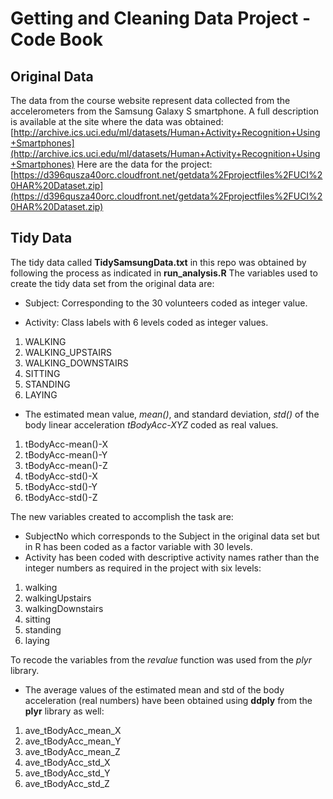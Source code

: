 # Getting and Cleaning Data Project - Code Book

## Original Data
The data from the course website represent data collected from the accelerometers from the Samsung Galaxy S smartphone.
A full description is available at the site where the data was obtained: 
[http://archive.ics.uci.edu/ml/datasets/Human+Activity+Recognition+Using+Smartphones](http://archive.ics.uci.edu/ml/datasets/Human+Activity+Recognition+Using+Smartphones)
Here are the data for the project:
[https://d396qusza40orc.cloudfront.net/getdata%2Fprojectfiles%2FUCI%20HAR%20Dataset.zip](https://d396qusza40orc.cloudfront.net/getdata%2Fprojectfiles%2FUCI%20HAR%20Dataset.zip)


## Tidy Data
The tidy data called **TidySamsungData.txt** in this repo was obtained by following the process as indicated in **run_analysis.R**
The variables used to create the tidy data set from the original data are:

* Subject: Corresponding to the 30 volunteers coded as integer value.

* Activity: Class labels with 6 levels coded as integer values.

1. WALKING
2. WALKING_UPSTAIRS
3. WALKING_DOWNSTAIRS
4. SITTING
5. STANDING
6. LAYING

* The estimated mean value, _mean()_, and standard deviation, _std()_ of the body linear acceleration _tBodyAcc-XYZ_ coded as real values.

1. tBodyAcc-mean()-X
2. tBodyAcc-mean()-Y
3. tBodyAcc-mean()-Z
4. tBodyAcc-std()-X
5. tBodyAcc-std()-Y
6. tBodyAcc-std()-Z

The new variables created to accomplish the task are:

* SubjectNo which corresponds to the Subject in the original data set but in R has been coded as a factor variable with 30 levels.
* Activity has been coded with descriptive activity names rather than the integer numbers as required in the project with six levels:

1. walking
2. walkingUpstairs
3. walkingDownstairs
4. sitting
5. standing
6. laying

To recode the variables from the *revalue* function was used from the *plyr* library.

* The average values of the estimated mean and std of the body acceleration (real numbers) have been obtained using **ddply** from the **plyr** library as well:

1. ave_tBodyAcc_mean_X
2. ave_tBodyAcc_mean_Y
3. ave_tBodyAcc_mean_Z
4. ave_tBodyAcc_std_X
5. ave_tBodyAcc_std_Y
6. ave_tBodyAcc_std_Z

